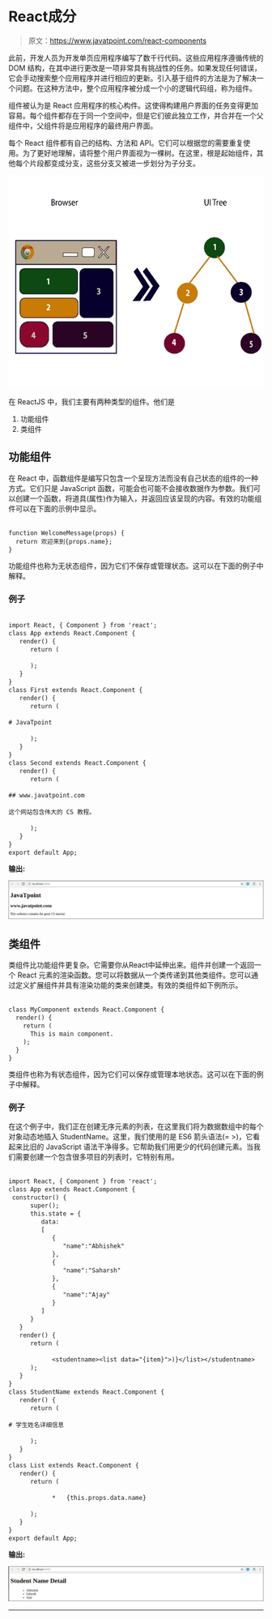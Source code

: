 # React成分

> 原文：<https://www.javatpoint.com/react-components>

此前，开发人员为开发单页应用程序编写了数千行代码。这些应用程序遵循传统的 DOM 结构，在其中进行更改是一项非常具有挑战性的任务。如果发现任何错误，它会手动搜索整个应用程序并进行相应的更新。引入基于组件的方法是为了解决一个问题。在这种方法中，整个应用程序被分成一个小的逻辑代码组，称为组件。

组件被认为是 React 应用程序的核心构件。这使得构建用户界面的任务变得更加容易。每个组件都存在于同一个空间中，但是它们彼此独立工作，并合并在一个父组件中，父组件将是应用程序的最终用户界面。

每个 React 组件都有自己的结构、方法和 API。它们可以根据您的需要重复使用。为了更好地理解，请将整个用户界面视为一棵树。在这里，根是起始组件，其他每个片段都变成分支，这些分支又被进一步划分为子分支。

![React Components](img/791c8a2b66fea657c0d264c2f2edf4de.png)

在 ReactJS 中，我们主要有两种类型的组件。他们是

1.  功能组件
2.  类组件

## 功能组件

在 React 中，函数组件是编写只包含一个呈现方法而没有自己状态的组件的一种方式。它们只是 JavaScript 函数，可能会也可能不会接收数据作为参数。我们可以创建一个函数，将道具(属性)作为输入，并返回应该呈现的内容。有效的功能组件可以在下面的示例中显示。

```

function WelcomeMessage(props) {
  return 欢迎来到{props.name};
}

```

功能组件也称为无状态组件，因为它们不保存或管理状态。这可以在下面的例子中解释。

### 例子

```

import React, { Component } from 'react';
class App extends React.Component {
   render() {
      return (

      );
   }
}
class First extends React.Component {
   render() {
      return (

# JavaTpoint

      );
   }
}
class Second extends React.Component {
   render() {
      return (

## www.javatpoint.com

这个网站包含伟大的 CS 教程。

      );
   }
}
export default App;

```

**输出:**

![React Components](img/51df6edbc745fcddefdb7af49079541d.png)

## 类组件

类组件比功能组件更复杂。它需要你从React中延伸出来。组件并创建一个返回一个 React 元素的渲染函数。您可以将数据从一个类传递到其他类组件。您可以通过定义扩展组件并具有渲染功能的类来创建类。有效的类组件如下例所示。

```

class MyComponent extends React.Component {
  render() {
    return (
      This is main component.
    );
  }
}

```

类组件也称为有状态组件，因为它们可以保存或管理本地状态。这可以在下面的例子中解释。

### 例子

在这个例子中，我们正在创建无序元素的列表，在这里我们将为数据数组中的每个对象动态地插入 StudentName。这里，我们使用的是 ES6 箭头语法(= >)，它看起来比旧的 JavaScript 语法干净得多。它帮助我们用更少的代码创建元素。当我们需要创建一个包含很多项目的列表时，它特别有用。

```

import React, { Component } from 'react';
class App extends React.Component {
 constructor() {
      super();
      this.state = {
         data: 
         [
            {           
               "name":"Abhishek"           
            },
            {          
               "name":"Saharsh"           
            },
            {  
               "name":"Ajay"        
            }
         ]
      }
   }
   render() {
      return (

            <studentname><list data="{item}">)}</list></studentname> 
      );
   }
}
class StudentName extends React.Component {
   render() {
      return (

# 学生姓名详细信息

      );
   }
}
class List extends React.Component {
   render() {
      return (

            *   {this.props.data.name} 

      );
   }
}
export default App;

```

**输出:**

![React Components](img/c6eadec52e70d52c551eae864c622eb9.png)

* * *